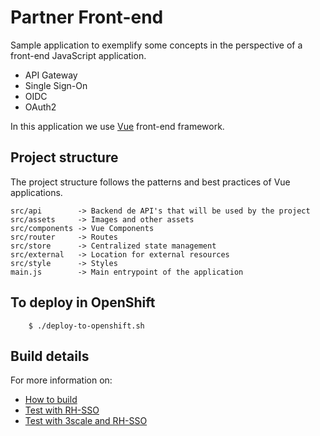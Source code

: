 # Partner Front-end

Sample application to exemplify some concepts in the perspective of a front-end JavaScript application.
 * API Gateway
 * Single Sign-On
 * OIDC
 * OAuth2

In this application we use [Vue](https://vuejs.org/) front-end framework.

## Project structure

The project structure follows the patterns and best practices of Vue applications.

```
src/api        -> Backend de API's that will be used by the project
src/assets     -> Images and other assets
src/components -> Vue Components
src/router     -> Routes
src/store      -> Centralized state management
src/external   -> Location for external resources
src/style      -> Styles
main.js        -> Main entrypoint of the application
```

## To deploy in OpenShift

```
    $ ./deploy-to-openshift.sh
```

## Build details

For more information on:

* [How to build](README-HOWTO.md)
* [Test with RH-SSO](README-RHSSO.md)
* [Test with 3scale and RH-SSO](README-3scale-RHSSO.md)